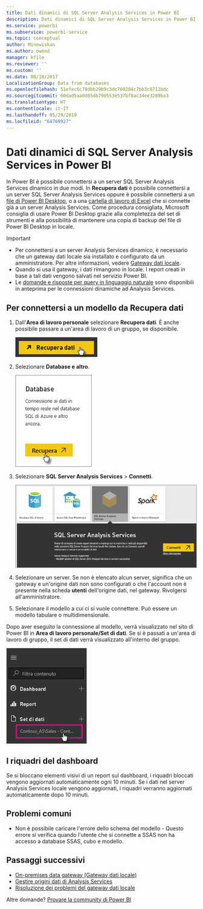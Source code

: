 ```yaml
---
title: Dati dinamici di SQL Server Analysis Services in Power BI
description: Dati dinamici di SQL Server Analysis Services in Power BI. Questi dati possono essere visualizzati attraverso un'origine dati configurata per un gateway aziendale.
ms.service: powerbi
ms.subservice: powerbi-service
ms.topic: conceptual
author: Minewiskan
ms.author: owend
manager: kfile
ms.reviewer: ''
ms.custom: ''
ms.date: 08/10/2017
LocalizationGroup: Data from databases
ms.openlocfilehash: 51efec6c78dbb29b9c3dc760284c7bb3c8711bdc
ms.sourcegitcommit: 60dad5aa0d85db790553e537bf8ac34ee3289ba3
ms.translationtype: HT
ms.contentlocale: it-IT
ms.lasthandoff: 05/29/2019
ms.locfileid: "64769927"
---
```

# <a name="sql-server-analysis-services-live-data-in-power-bi"></a>Dati dinamici di SQL Server Analysis Services in Power BI

In Power BI è possibile connettersi a un server SQL Server Analysis Services dinamico in due modi. In **Recupera dati** è possibile connettersi a un server SQL Server Analysis Services oppure è possibile connettersi a un [file di Power BI Desktop](service-desktop-files.md), o a una [cartella di lavoro di Excel](service-excel-workbook-files.md) che si connette già a un server Analysis Services. Come procedura consigliata, Microsoft consiglia di usare Power BI Desktop grazie alla completezza del set di strumenti e alla possibilità di mantenere una copia di backup del file di Power BI Desktop in locale.

>[!IMPORTANT]
> * Per connettersi a un server Analysis Services dinamico, è necessario che un gateway dati locale sia installato e configurato da un amministratore. Per altre informazioni, vedere [Gateway dati locale](service-gateway-onprem.md).
> * Quando si usa il gateway, i dati rimangono in locale.  I report creati in base a tali dati vengono salvati nel servizio Power BI. 
> * Le [domande e risposte per query in linguaggio naturale](service-q-and-a-direct-query.md) sono disponibili in anteprima per le connessioni dinamiche ad Analysis Services.

## <a name="to-connect-to-a-model-from-get-data"></a>Per connettersi a un modello da Recupera dati

1. Dall'**Area di lavoro personale** selezionare **Recupera dati**. È anche possibile passare a un'area di lavoro di un gruppo, se disponibile.

   ![Connettersi al pulsante Recupera dati](media/sql-server-analysis-services-tabular-data/connecttoas_getdatabutton.png)

2. Selezionare **Database e altro**.

   ![Connettersi a Recupera dati 1](media/sql-server-analysis-services-tabular-data/connecttoas_getdata_1.png)

3. Selezionare **SQL Server Analysis Services** > **Connetti**.

   ![Connettersi a Recupera dati 2](media/sql-server-analysis-services-tabular-data/connecttoas_getdata_2.png)

4. Selezionare un server. Se non è elencato alcun server, significa che un gateway e un'origine dati non sono configurati o che l'account non è presente nella scheda **utenti** dell'origine dati, nel gateway. Rivolgersi all'amministratore.

5. Selezionare il modello a cui ci si vuole connettere. Può essere un modello tabulare o multidimensionale.

Dopo aver eseguito la connessione al modello, verrà visualizzato nel sito di Power BI in **Area di lavoro personale/Set di dati**. Se si è passati a un'area di lavoro di gruppo, il set di dati verrà visualizzato all'interno del gruppo.

![Connettersi al set di dati](media/sql-server-analysis-services-tabular-data/connecttoas_dataset_5.png)

## <a name="dashboard-tiles"></a>I riquadri del dashboard

Se si bloccano elementi visivi di un report sul dashboard, i riquadri bloccati vengono aggiornati automaticamente ogni 10 minuti. Se i dati nel server Analysis Services locale vengono aggiornati, i riquadri verranno aggiornati automaticamente dopo 10 minuti.

## <a name="common-issues"></a>Problemi comuni

* Non è possibile caricare l'errore dello schema del modello - Questo errore si verifica quando l'utente che si connette a SSAS non ha accesso a database SSAS, cubo e modello.

## <a name="next-steps"></a>Passaggi successivi

* [On-premises data gateway (Gateway dati locale)](service-gateway-onprem.md)  
* [Gestire origini dati di Analysis Services](service-gateway-enterprise-manage-ssas.md)  
* [Risoluzione dei problemi del gateway dati locale](service-gateway-onprem-tshoot.md)  

Altre domande? [Provare la community di Power BI](http://community.powerbi.com/)